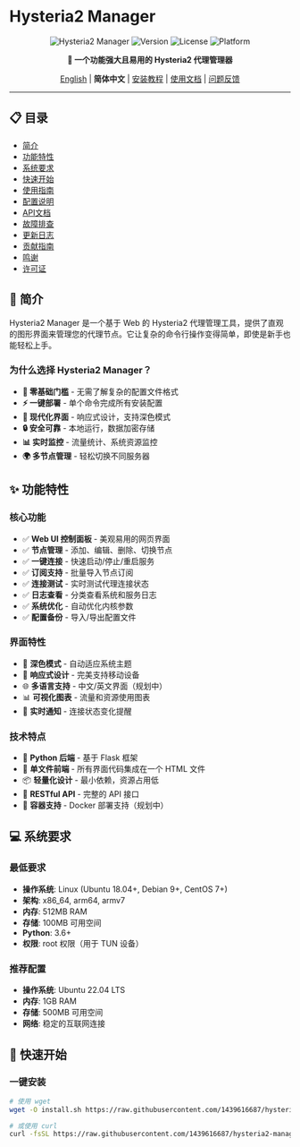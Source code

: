 # Hysteria2 Manager

<div align="center">

![Hysteria2 Manager](https://img.shields.io/badge/Hysteria2-Manager-blue?style=for-the-badge&logo=rocket)
![Version](https://img.shields.io/badge/version-1.0.0-green?style=for-the-badge)
![License](https://img.shields.io/badge/license-MIT-yellow?style=for-the-badge)
![Platform](https://img.shields.io/badge/platform-Linux-orange?style=for-the-badge&logo=linux)

**🚀 一个功能强大且易用的 Hysteria2 代理管理器**

[English](#) | **简体中文** | [安装教程](#快速开始) | [使用文档](#使用指南) | [问题反馈](https://github.com/yourusername/hysteria2-manager/issues)

</div>

---

## 📋 目录

- [简介](#-简介)
- [功能特性](#-功能特性)
- [系统要求](#-系统要求)
- [快速开始](#-快速开始)
- [使用指南](#-使用指南)
- [配置说明](#-配置说明)
- [API文档](#-api文档)
- [故障排查](#-故障排查)
- [更新日志](#-更新日志)
- [贡献指南](#-贡献指南)
- [鸣谢](#-鸣谢)
- [许可证](#-许可证)

## 🌟 简介

Hysteria2 Manager 是一个基于 Web 的 Hysteria2 代理管理工具，提供了直观的图形界面来管理您的代理节点。它让复杂的命令行操作变得简单，即使是新手也能轻松上手。

### 为什么选择 Hysteria2 Manager？

- **🎯 零基础门槛** - 无需了解复杂的配置文件格式
- **⚡ 一键部署** - 单个命令完成所有安装配置
- **🎨 现代化界面** - 响应式设计，支持深色模式
- **🔒 安全可靠** - 本地运行，数据加密存储
- **📊 实时监控** - 流量统计、系统资源监控
- **🌍 多节点管理** - 轻松切换不同服务器

## ✨ 功能特性

### 核心功能
- ✅ **Web UI 控制面板** - 美观易用的网页界面
- ✅ **节点管理** - 添加、编辑、删除、切换节点
- ✅ **一键连接** - 快速启动/停止/重启服务
- ✅ **订阅支持** - 批量导入节点订阅
- ✅ **连接测试** - 实时测试代理连接状态
- ✅ **日志查看** - 分类查看系统和服务日志
- ✅ **系统优化** - 自动优化内核参数
- ✅ **配置备份** - 导入/导出配置文件

### 界面特性
- 🎨 **深色模式** - 自动适应系统主题
- 📱 **响应式设计** - 完美支持移动设备
- 🌐 **多语言支持** - 中文/英文界面（规划中）
- 📊 **可视化图表** - 流量和资源使用图表
- 🔔 **实时通知** - 连接状态变化提醒

### 技术特点
- 🐍 **Python 后端** - 基于 Flask 框架
- 🎯 **单文件前端** - 所有界面代码集成在一个 HTML 文件
- 📦 **轻量化设计** - 最小依赖，资源占用低
- 🔄 **RESTful API** - 完整的 API 接口
- 🐳 **容器支持** - Docker 部署支持（规划中）

## 💻 系统要求

### 最低要求
- **操作系统**: Linux (Ubuntu 18.04+, Debian 9+, CentOS 7+)
- **架构**: x86_64, arm64, armv7
- **内存**: 512MB RAM
- **存储**: 100MB 可用空间
- **Python**: 3.6+
- **权限**: root 权限（用于 TUN 设备）

### 推荐配置
- **操作系统**: Ubuntu 22.04 LTS
- **内存**: 1GB RAM
- **存储**: 500MB 可用空间
- **网络**: 稳定的互联网连接

## 🚀 快速开始

### 一键安装

```bash
# 使用 wget
wget -O install.sh https://raw.githubusercontent.com/1439616687/hysteria2-manager/main/install.sh && sudo bash install.sh

# 或使用 curl
curl -fsSL https://raw.githubusercontent.com/1439616687/hysteria2-manager/main/install.sh | sudo bash
